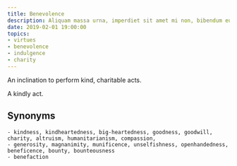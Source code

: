 ```yaml
---
title: Benevolence
description: Aliquam massa urna, imperdiet sit amet mi non, bibendum euismod est.
date: 2019-02-01 19:00:00
topics: 
- virtues
- benevolence
- indulgence
- charity
---
```


An inclination to perform kind, charitable acts.

A kindly act.

## Synonyms
	- kindness, kindheartedness, big-heartedness, goodness, goodwill, charity, altruism, humanitarianism, compassion, 
	- generosity, magnanimity, munificence, unselfishness, openhandedness, beneficence, bounty, bounteousness
	- benefaction
